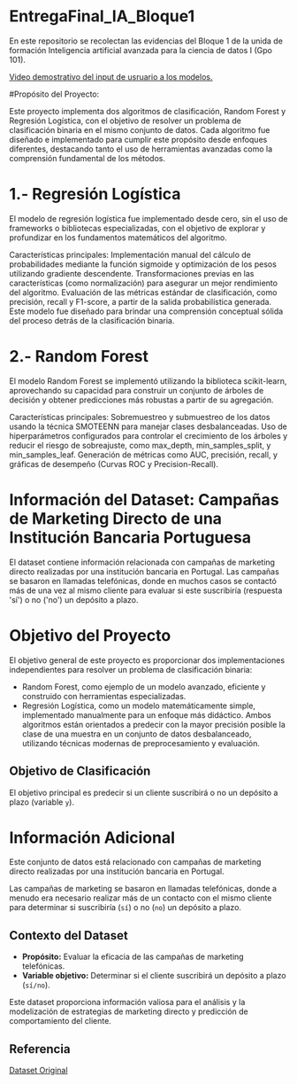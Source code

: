 # EntregaFinal_IA_Bloque1
En este repositorio se recolectan las evidencias del Bloque 1 de la unida de formación Inteligencia artificial avanzada para la ciencia de datos I (Gpo 101).

[Video demostrativo del input de usruario a los modelos.](https://drive.google.com/drive/folders/112iQyrfrXzM40Cu9sH4jqRNaxReGAR5Q?usp=sharing)

#Propósito del Proyecto:

Este proyecto implementa dos algoritmos de clasificación, Random Forest y Regresión Logística, con el objetivo de resolver un problema de clasificación binaria en el mismo conjunto de datos. Cada algoritmo fue diseñado e implementado para cumplir este propósito desde enfoques diferentes, destacando tanto el uso de herramientas avanzadas como la comprensión fundamental de los métodos.

# 1.- Regresión Logística
El modelo de regresión logística fue implementado desde cero, sin el uso de frameworks o bibliotecas especializadas, con el objetivo de explorar y profundizar en los fundamentos matemáticos del algoritmo.

Características principales:
Implementación manual del cálculo de probabilidades mediante la función sigmoide y optimización de los pesos utilizando gradiente descendente.
Transformaciones previas en las características (como normalización) para asegurar un mejor rendimiento del algoritmo.
Evaluación de las métricas estándar de clasificación, como precisión, recall y F1-score, a partir de la salida probabilística generada.
Este modelo fue diseñado para brindar una comprensión conceptual sólida del proceso detrás de la clasificación binaria.

# 2.- Random Forest

El modelo Random Forest se implementó utilizando la biblioteca scikit-learn, aprovechando su capacidad para construir un conjunto de árboles de decisión y obtener predicciones más robustas a partir de su agregación.

Características principales:
Sobremuestreo y submuestreo de los datos usando la técnica SMOTEENN para manejar clases desbalanceadas.
Uso de hiperparámetros configurados para controlar el crecimiento de los árboles y reducir el riesgo de sobreajuste, como max_depth, min_samples_split, y min_samples_leaf.
Generación de métricas como AUC, precisión, recall, y gráficas de desempeño (Curvas ROC y Precision-Recall).

# Información del Dataset: Campañas de Marketing Directo de una Institución Bancaria Portuguesa

El dataset contiene información relacionada con campañas de marketing directo realizadas por una institución bancaria en Portugal. Las campañas se basaron en llamadas telefónicas, donde en muchos casos se contactó más de una vez al mismo cliente para evaluar si este suscribiría (respuesta 'sí') o no ('no') un depósito a plazo.

# Objetivo del Proyecto
El objetivo general de este proyecto es proporcionar dos implementaciones independientes para resolver un problema de clasificación binaria:

- Random Forest, como ejemplo de un modelo avanzado, eficiente y construido con herramientas especializadas.
- Regresión Logística, como un modelo matemáticamente simple, implementado manualmente para un enfoque más didáctico.
Ambos algoritmos están orientados a predecir con la mayor precisión posible la clase de una muestra en un conjunto de datos desbalanceado, utilizando técnicas modernas de preprocesamiento y evaluación.

## Objetivo de Clasificación

El objetivo principal es predecir si un cliente suscribirá o no un depósito a plazo (variable `y`).

# Información Adicional

Este conjunto de datos está relacionado con campañas de marketing directo realizadas por una institución bancaria en Portugal. 

Las campañas de marketing se basaron en llamadas telefónicas, donde a menudo era necesario realizar más de un contacto con el mismo cliente para determinar si suscribiría (`sí`) o no (`no`) un depósito a plazo.

## Contexto del Dataset

- **Propósito:** Evaluar la eficacia de las campañas de marketing telefónicas.
- **Variable objetivo:** Determinar si el cliente suscribirá un depósito a plazo (`sí/no`).

Este dataset proporciona información valiosa para el análisis y la modelización de estrategias de marketing directo y predicción de comportamiento del cliente.




## Referencia

[Dataset Original](https://archive.ics.uci.edu/dataset/222/bank+marketing)


